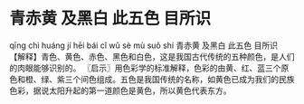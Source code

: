 # 青赤黄     及黑白     此五色     目所识

qīng chì huáng 	jí hēi bái 	cǐ wǔ sè 	mù suǒ shí
青赤黄 	及黑白 	此五色 	目所识
【解释】青色、黄色、赤色、黑色和白色，这是我国古代传统的五种颜色，是人们的肉眼能够识别的。
〖启示〗用色彩学的标准解释，色彩的由黄、红、蓝三个原色和橙、绿、紫三个间色组成。五色是我国传统的名称，如黄色已成为我们的民族色彩，据说太阳升起的第一道颜色是黄色，所以黄色代表东方。
